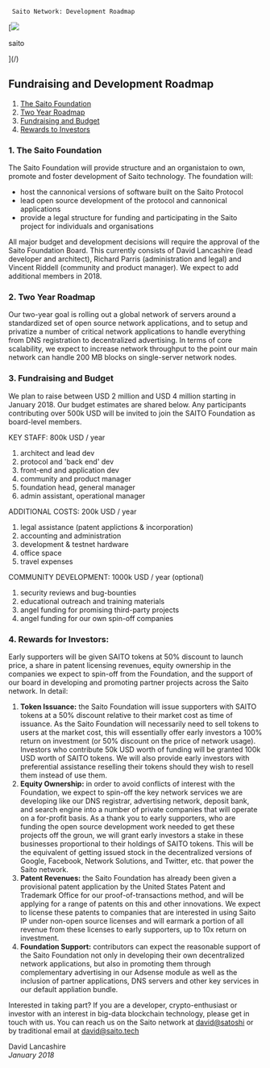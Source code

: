      Saito Network: Development Roadmap    

[![](/img/saito_logo_black.png)

saito

](/)

Fundraising and Development Roadmap
-----------------------------------

1.  [The Saito Foundation](#foundation)
2.  [Two Year Roadmap](#roadmap)
3.  [Fundraising and Budget](#fundraising)
4.  [Rewards to Investors](#rewards)

### 1\. The Saito Foundation

The Saito Foundation will provide structure and an organistaion to own, promote and foster development of Saito technology. The foundation will:

*   host the cannonical versions of software built on the Saito Protocol
*   lead open source development of the protocol and cannonical applications
*   provide a legal structure for funding and participating in the Saito project for individuals and organisations

All major budget and development decisions will require the approval of the Saito Foundation Board. This currently consists of David Lancashire (lead developer and architect), Richard Parris (administration and legal) and Vincent Riddell (community and product manager). We expect to add additional members in 2018.

### 2\. Two Year Roadmap

Our two-year goal is rolling out a global network of servers around a standardized set of open source network applications, and to setup and privatize a number of critical network applications to handle everything from DNS registration to decentralized advertising. In terms of core scalability, we expect to increase network throughput to the point our main network can handle 200 MB blocks on single-server network nodes.

### 3\. Fundraising and Budget

We plan to raise between USD 2 million and USD 4 million starting in January 2018. Our budget estimates are shared below. Any participants contributing over 500k USD will be invited to join the SAITO Foundation as board-level members.

KEY STAFF: 800k USD / year

1.  architect and lead dev
2.  protocol and 'back end' dev
3.  front-end and application dev
4.  community and product manager
5.  foundation head, general manager
6.  admin assistant, operational manager

ADDITIONAL COSTS: 200k USD / year

1.  legal assistance (patent applictions & incorporation)
2.  accounting and administration
3.  development & testnet hardware
4.  office space
5.  travel expenses

COMMUNITY DEVELOPMENT: 1000k USD / year (optional)

1.  security reviews and bug-bounties
2.  educational outreach and training materials
3.  angel funding for promising third-party projects
4.  angel funding for our own spin-off companies

### 4\. Rewards for Investors:

Early supporters will be given SAITO tokens at 50% discount to launch price, a share in patent licensing revenues, equity ownership in the companies we expect to spin-off from the Foundation, and the support of our board in developing and promoting partner projects across the Saito network. In detail:

1.  **Token Issuance:** the Saito Foundation will issue supporters with SAITO tokens at a 50% discount relative to their market cost as time of issuance. As the Saito Foundation will necessarily need to sell tokens to users at the market cost, this will essentially offer early investors a 100% return on investment (or 50% discount on the price of network usage). Investors who contribute 50k USD worth of funding will be granted 100k USD worth of SAITO tokens. We will also provide early investors with preferential assistance reselling their tokens should they wish to resell them instead of use them.
2.  **Equity Ownership:** in order to avoid conflicts of interest with the Foundation, we expect to spin-off the key network services we are developing like our DNS registrar, advertising network, deposit bank, and search engine into a number of private companies that will operate on a for-profit basis. As a thank you to early supporters, who are funding the open source development work needed to get these projects off the groun, we will grant early investors a stake in these businesses proportional to their holdings of SAITO tokens. This will be the equivalent of getting issued stock in the decentralized versions of Google, Facebook, Network Solutions, and Twitter, etc. that power the Saito network.
3.  **Patent Revenues:** the Saito Foundation has already been given a provisional patent application by the United States Patent and Trademark Office for our proof-of-transactions method, and will be applying for a range of patents on this and other innovations. We expect to license these patents to companies that are interested in using Saito IP under non-open source licenses and will earmark a portion of all revenue from these licenses to early supporters, up to 10x return on investment.
4.  **Foundation Support:** contributors can expect the reasonable support of the Saito Foundation not only in developing their own decentralized network applications, but also in promoting them through complementary advertising in our Adsense module as well as the inclusion of partner applications, DNS servers and other key services in our default appliation bundle.

Interested in taking part? If you are a developer, crypto-enthusiast or investor with an interest in big-data blockchain technology, please get in touch with us. You can reach us on the Saito network at <david@satoshi> or by traditional email at <david@saito.tech>

David Lancashire  
_January 2018_